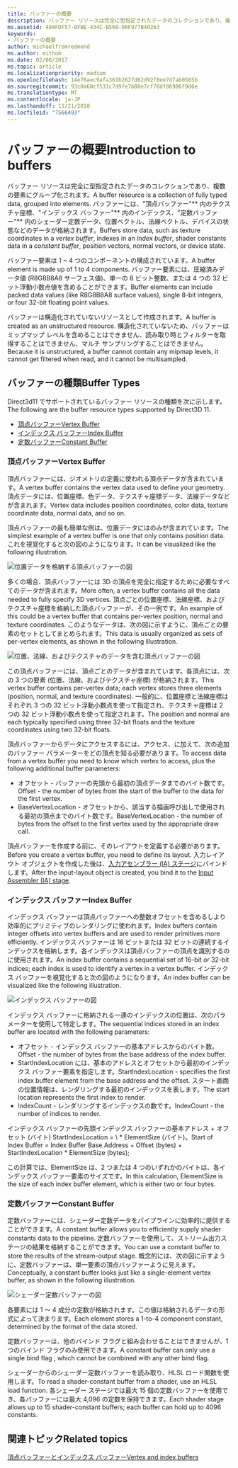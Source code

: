 ```yaml
---
title: バッファーの概要
description: バッファー リソースは完全に型指定されたデータのコレクションであり、複数の要素にグループ化されます。
ms.assetid: 494FDF57-0FBE-434C-B568-06F977B40263
keywords:
- バッファーの概要
author: michaelfromredmond
ms.author: mithom
ms.date: 02/08/2017
ms.topic: article
ms.localizationpriority: medium
ms.openlocfilehash: 14e78aec9afa361b2627d62d92f0ee7d7ab0565b
ms.sourcegitcommit: 93c0a60cf531c7d9fe7b00e7cf78df86906f9d6e
ms.translationtype: MT
ms.contentlocale: ja-JP
ms.lasthandoff: 11/21/2018
ms.locfileid: "7566493"
---
```

# <a name="introduction-to-buffers"></a><span data-ttu-id="6f2dd-104">バッファーの概要</span><span class="sxs-lookup"><span data-stu-id="6f2dd-104">Introduction to buffers</span></span>


<span data-ttu-id="6f2dd-105">バッファー リソースは完全に型指定されたデータのコレクションであり、複数の要素にグループ化されます。</span><span class="sxs-lookup"><span data-stu-id="6f2dd-105">A buffer resource is a collection of fully typed data, grouped into elements.</span></span> <span data-ttu-id="6f2dd-106">バッファーには、"頂点バッファー"\*\* 内のテクスチャ座標、"インデックス バッファー"\*\* 内のインデックス、"定数バッファー"\*\* 内のシェーダー定数データ、位置ベクトル、法線ベクトル、デバイスの状態などのデータが格納されます。</span><span class="sxs-lookup"><span data-stu-id="6f2dd-106">Buffers store data, such as texture coordinates in a *vertex buffer*, indexes in an *index buffer*, shader constants data in a *constant buffer*, position vectors, normal vectors, or device state.</span></span>

<span data-ttu-id="6f2dd-107">バッファー要素は 1 ~ 4 つのコンポーネントの構成されています。</span><span class="sxs-lookup"><span data-stu-id="6f2dd-107">A buffer element is made up of 1 to 4 components.</span></span> <span data-ttu-id="6f2dd-108">バッファー要素には、圧縮済みデータ値 (R8G8B8A8 サーフェス値)、単一の 8 ビット整数、または 4 つの 32 ビット浮動小数点値を含めることができます。</span><span class="sxs-lookup"><span data-stu-id="6f2dd-108">Buffer elements can include packed data values (like R8G8B8A8 surface values), single 8-bit integers, or four 32-bit floating point values.</span></span>

<span data-ttu-id="6f2dd-109">バッファーは構造化されていないリソースとして作成されます。</span><span class="sxs-lookup"><span data-stu-id="6f2dd-109">A buffer is created as an unstructured resource.</span></span> <span data-ttu-id="6f2dd-110">構造化されていないため、バッファーはミップマップ レベルを含めることはできません、読み取り時とフィルターを取得することはできません、マルチ サンプリングすることはできません。</span><span class="sxs-lookup"><span data-stu-id="6f2dd-110">Because it is unstructured, a buffer cannot contain any mipmap levels, it cannot get filtered when read, and it cannot be multisampled.</span></span>

## <a name="span-idbuffertypesspanspan-idbuffertypesspanspan-idbuffertypesspanbuffer-types"></a><span data-ttu-id="6f2dd-111"><span id="Buffer_Types"></span><span id="buffer_types"></span><span id="BUFFER_TYPES"></span>バッファーの種類</span><span class="sxs-lookup"><span data-stu-id="6f2dd-111"><span id="Buffer_Types"></span><span id="buffer_types"></span><span id="BUFFER_TYPES"></span>Buffer Types</span></span>


<span data-ttu-id="6f2dd-112">Direct3d11 でサポートされているバッファー リソースの種類を次に示します。</span><span class="sxs-lookup"><span data-stu-id="6f2dd-112">The following are the buffer resource types supported by Direct3D 11.</span></span>

-   [<span data-ttu-id="6f2dd-113">頂点バッファー</span><span class="sxs-lookup"><span data-stu-id="6f2dd-113">Vertex Buffer</span></span>](#vertex-buffer)
-   [<span data-ttu-id="6f2dd-114">インデックス バッファー</span><span class="sxs-lookup"><span data-stu-id="6f2dd-114">Index Buffer</span></span>](#index-buffer)
-   [<span data-ttu-id="6f2dd-115">定数バッファー</span><span class="sxs-lookup"><span data-stu-id="6f2dd-115">Constant Buffer</span></span>](#shader-constant-buffer)

### <a name="span-idvertexbufferspanspan-idvertexbufferspanspan-idvertexbufferspanspan-idvertex-bufferspanvertex-buffer"></a><span data-ttu-id="6f2dd-116"><span id="Vertex_Buffer"></span><span id="vertex_buffer"></span><span id="VERTEX_BUFFER"></span><span id="vertex-buffer"></span>頂点バッファー</span><span class="sxs-lookup"><span data-stu-id="6f2dd-116"><span id="Vertex_Buffer"></span><span id="vertex_buffer"></span><span id="VERTEX_BUFFER"></span><span id="vertex-buffer"></span>Vertex Buffer</span></span>

<span data-ttu-id="6f2dd-117">頂点バッファーには、ジオメトリの定義に使われる頂点データが含まれています。</span><span class="sxs-lookup"><span data-stu-id="6f2dd-117">A vertex buffer contains the vertex data used to define your geometry.</span></span> <span data-ttu-id="6f2dd-118">頂点データには、位置座標、色データ、テクスチャ座標データ、法線データなどが含まれます。</span><span class="sxs-lookup"><span data-stu-id="6f2dd-118">Vertex data includes position coordinates, color data, texture coordinate data, normal data, and so on.</span></span>

<span data-ttu-id="6f2dd-119">頂点バッファーの最も簡単な例は、位置データにはのみが含まれています。</span><span class="sxs-lookup"><span data-stu-id="6f2dd-119">The simplest example of a vertex buffer is one that only contains position data.</span></span> <span data-ttu-id="6f2dd-120">これを視覚化すると次の図のようになります。</span><span class="sxs-lookup"><span data-stu-id="6f2dd-120">It can be visualized like the following illustration.</span></span>

![位置データを格納する頂点バッファーの図](images/d3d10-resources-single-element-vb2.png)

<span data-ttu-id="6f2dd-122">多くの場合、頂点バッファーには 3D の頂点を完全に指定するために必要なすべてのデータが含まれます。</span><span class="sxs-lookup"><span data-stu-id="6f2dd-122">More often, a vertex buffer contains all the data needed to fully specify 3D vertices.</span></span> <span data-ttu-id="6f2dd-123">頂点ごとの位置座標、法線座標、およびテクスチャ座標を格納した頂点バッファーが、その一例です。</span><span class="sxs-lookup"><span data-stu-id="6f2dd-123">An example of this could be a vertex buffer that contains per-vertex position, normal and texture coordinates.</span></span> <span data-ttu-id="6f2dd-124">このようなデータは、次の図に示すように、頂点ごとの要素のセットとしてまとめられます。</span><span class="sxs-lookup"><span data-stu-id="6f2dd-124">This data is usually organized as sets of per-vertex elements, as shown in the following illustration.</span></span>

![位置、法線、およびテクスチャのデータを含む頂点バッファーの図](images/d3d10-vertex-buffer-element.png)

<span data-ttu-id="6f2dd-126">この頂点バッファーには、頂点ごとのデータが含まれています。各頂点には、次の 3 つの要素 (位置、法線、およびテクスチャ座標) が格納されます。</span><span class="sxs-lookup"><span data-stu-id="6f2dd-126">This vertex buffer contains per-vertex data; each vertex stores three elements (position, normal, and texture coordinates).</span></span> <span data-ttu-id="6f2dd-127">一般的に、位置座標と法線座標はそれぞれ 3 つの 32 ビット浮動小数点を使って指定され、テクスチャ座標は 2 つの 32 ビット浮動小数点を使って指定されます。</span><span class="sxs-lookup"><span data-stu-id="6f2dd-127">The position and normal are each typically specified using three 32-bit floats and the texture coordinates using two 32-bit floats.</span></span>

<span data-ttu-id="6f2dd-128">頂点バッファーからデータにアクセスするには、アクセス、に加えて、次の追加のバッファー パラメーターをどの頂点を知る必要があります。</span><span class="sxs-lookup"><span data-stu-id="6f2dd-128">To access data from a vertex buffer you need to know which vertex to access, plus the following additional buffer parameters:</span></span>

-   <span data-ttu-id="6f2dd-129">オフセット - バッファーの先頭から最初の頂点データまでのバイト数です。</span><span class="sxs-lookup"><span data-stu-id="6f2dd-129">Offset - the number of bytes from the start of the buffer to the data for the first vertex.</span></span>
-   <span data-ttu-id="6f2dd-130">BaseVertexLocation - オフセットから、該当する描画呼び出しで使用される最初の頂点までのバイト数です。</span><span class="sxs-lookup"><span data-stu-id="6f2dd-130">BaseVertexLocation - the number of bytes from the offset to the first vertex used by the appropriate draw call.</span></span>

<span data-ttu-id="6f2dd-131">頂点バッファーを作成する前に、そのレイアウトを定義する必要があります。</span><span class="sxs-lookup"><span data-stu-id="6f2dd-131">Before you create a vertex buffer, you need to define its layout.</span></span> <span data-ttu-id="6f2dd-132">入力レイアウト オブジェクトを作成した後は、[入力アセンブラー (IA) ステージ](input-assembler-stage--ia-.md)にバインドします。</span><span class="sxs-lookup"><span data-stu-id="6f2dd-132">After the input-layout object is created, you bind it to the [Input Assembler (IA) stage](input-assembler-stage--ia-.md).</span></span>

### <a name="span-idindexbufferspanspan-idindexbufferspanspan-idindexbufferspanspan-idindex-bufferspanindex-buffer"></a><span data-ttu-id="6f2dd-133"><span id="Index_Buffer"></span><span id="index_buffer"></span><span id="INDEX_BUFFER"></span><span id="index-buffer"></span>インデックス バッファー</span><span class="sxs-lookup"><span data-stu-id="6f2dd-133"><span id="Index_Buffer"></span><span id="index_buffer"></span><span id="INDEX_BUFFER"></span><span id="index-buffer"></span>Index Buffer</span></span>

<span data-ttu-id="6f2dd-134">インデックス バッファーは頂点バッファーへの整数オフセットを含めるしより効率的にプリミティブのレンダリングに使われます。</span><span class="sxs-lookup"><span data-stu-id="6f2dd-134">Index buffers contain integer offsets into vertex buffers and are used to render primitives more efficiently.</span></span> <span data-ttu-id="6f2dd-135">インデックス バッファーは 16 ビットまたは 32 ビットの連続するインデックスを格納します。各インデックスは頂点バッファーの頂点を識別するのに使用されます。</span><span class="sxs-lookup"><span data-stu-id="6f2dd-135">An index buffer contains a sequential set of 16-bit or 32-bit indices; each index is used to identify a vertex in a vertex buffer.</span></span> <span data-ttu-id="6f2dd-136">インデックス バッファーを視覚化すると次の図のようになります。</span><span class="sxs-lookup"><span data-stu-id="6f2dd-136">An index buffer can be visualized like the following illustration.</span></span>

![インデックス バッファーの図](images/d3d10-index-buffer.png)

<span data-ttu-id="6f2dd-138">インデックス バッファーに格納される一連のインデックスの位置は、次のパラメーターを使用して特定します。</span><span class="sxs-lookup"><span data-stu-id="6f2dd-138">The sequential indices stored in an index buffer are located with the following parameters:</span></span>

-   <span data-ttu-id="6f2dd-139">オフセット - インデックス バッファーの基本アドレスからのバイト数。</span><span class="sxs-lookup"><span data-stu-id="6f2dd-139">Offset - the number of bytes from the base address of the index buffer.</span></span>
-   <span data-ttu-id="6f2dd-140">StartIndexLocation には、基本のアドレスとオフセットから最初のインデックス バッファー要素を指定します。</span><span class="sxs-lookup"><span data-stu-id="6f2dd-140">StartIndexLocation - specifies the first index buffer element from the base address and the offset.</span></span> <span data-ttu-id="6f2dd-141">スタート画面の位置情報は、レンダリングする最初のインデックスを表します。</span><span class="sxs-lookup"><span data-stu-id="6f2dd-141">The start location represents the first index to render.</span></span>
-   <span data-ttu-id="6f2dd-142">IndexCount - レンダリングするインデックスの数です。</span><span class="sxs-lookup"><span data-stu-id="6f2dd-142">IndexCount - the number of indices to render.</span></span>

<span data-ttu-id="6f2dd-143">インデックス バッファーの先頭インデックス バッファーの基本アドレス + オフセット (バイト) StartIndexLocation = \ \* ElementSize (バイト)。</span><span class="sxs-lookup"><span data-stu-id="6f2dd-143">Start of Index Buffer = Index Buffer Base Address + Offset (bytes) + StartIndexLocation \* ElementSize (bytes);</span></span>

<span data-ttu-id="6f2dd-144">この計算では、ElementSize は、2 つまたは 4 つのいずれかのバイトは、各インデックス バッファー要素のサイズです。</span><span class="sxs-lookup"><span data-stu-id="6f2dd-144">In this calculation, ElementSize is the size of each index buffer element, which is either two or four bytes.</span></span>

### <a name="span-idshaderconstantbufferspanspan-idshaderconstantbufferspanspan-idshaderconstantbufferspanspan-idshader-constant-bufferspanconstant-buffer"></a><span data-ttu-id="6f2dd-145"><span id="Shader_Constant_Buffer"></span><span id="shader_constant_buffer"></span><span id="SHADER_CONSTANT_BUFFER"></span><span id="shader-constant-buffer"></span>定数バッファー</span><span class="sxs-lookup"><span data-stu-id="6f2dd-145"><span id="Shader_Constant_Buffer"></span><span id="shader_constant_buffer"></span><span id="SHADER_CONSTANT_BUFFER"></span><span id="shader-constant-buffer"></span>Constant Buffer</span></span>

<span data-ttu-id="6f2dd-146">定数バッファーには、シェーダー定数データをパイプラインに効率的に提供することができます。</span><span class="sxs-lookup"><span data-stu-id="6f2dd-146">A constant buffer allows you to efficiently supply shader constants data to the pipeline.</span></span> <span data-ttu-id="6f2dd-147">定数バッファーを使用して、ストリーム出力ステージの結果を格納することができます。</span><span class="sxs-lookup"><span data-stu-id="6f2dd-147">You can use a constant buffer to store the results of the stream-output stage.</span></span> <span data-ttu-id="6f2dd-148">概念的には、次の図に示すように、定数バッファーは、単一要素の頂点バッファーように見えます。</span><span class="sxs-lookup"><span data-stu-id="6f2dd-148">Conceptually, a constant buffer looks just like a single-element vertex buffer, as shown in the following illustration.</span></span>

![シェーダー定数バッファーの図](images/d3d10-shader-resource-buffer.png)

<span data-ttu-id="6f2dd-150">各要素には 1 ～ 4 成分の定数が格納されます。この値は格納されるデータの形式によって決まります。</span><span class="sxs-lookup"><span data-stu-id="6f2dd-150">Each element stores a 1-to-4 component constant, determined by the format of the data stored.</span></span>

<span data-ttu-id="6f2dd-151">定数バッファーは、他のバインド フラグと組み合わせることはできませんが、1 つのバインド フラグのみ使用できます。</span><span class="sxs-lookup"><span data-stu-id="6f2dd-151">A constant buffer can only use a single bind flag , which cannot be combined with any other bind flag.</span></span>

<span data-ttu-id="6f2dd-152">シェーダーからのシェーダー定数バッファーを読み取り、HLSL ロード関数を使用します。</span><span class="sxs-lookup"><span data-stu-id="6f2dd-152">To read a shader-constant buffer from a shader, use an HLSL load function.</span></span> <span data-ttu-id="6f2dd-153">各シェーダー ステージでは最大 15 個の定数バッファーを使用でき、各バッファーには最大 4,096 の定数を保持できます。</span><span class="sxs-lookup"><span data-stu-id="6f2dd-153">Each shader stage allows up to 15 shader-constant buffers; each buffer can hold up to 4096 constants.</span></span>

## <a name="span-idrelated-topicsspanrelated-topics"></a><span data-ttu-id="6f2dd-154"><span id="related-topics"></span>関連トピック</span><span class="sxs-lookup"><span data-stu-id="6f2dd-154"><span id="related-topics"></span>Related topics</span></span>


[<span data-ttu-id="6f2dd-155">頂点バッファーとインデックス バッファー</span><span class="sxs-lookup"><span data-stu-id="6f2dd-155">Vertex and index buffers</span></span>](vertex-and-index-buffers.md)

 

 




